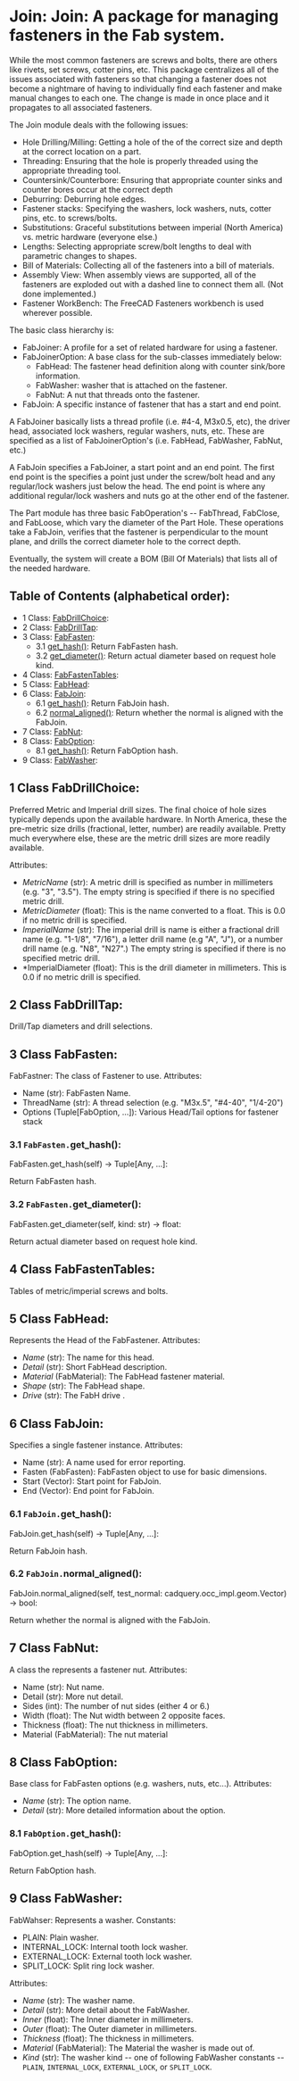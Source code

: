 # Join: Join: A package for managing fasteners in the Fab system.
While the most common fasteners are screws and bolts, there are others like rivets, set screws,
cotter pins, etc.  This package centralizes all of the issues associated with fasteners
so that changing a fastener does not become a nightmare of having to individually find
each fastener and make manual changes to each one.  The change is made in once place and
it propagates to all associated fasteners.

The Join module deals with the following issues:
* Hole Drilling/Milling:
  Getting a hole of the of the correct size and depth at the correct location on a part.
* Threading:
  Ensuring that the hole is properly threaded using the appropriate threading tool.
* Countersink/Counterbore:
  Ensuring that appropriate counter sinks and counter bores occur at the correct depth
* Deburring:
  Deburring hole edges.
* Fastener stacks:
  Specifying the washers, lock washers, nuts, cotter pins, etc. to screws/bolts.
* Substitutions:
  Graceful substitutions between imperial (North America) vs. metric hardware (everyone else.)
* Lengths:
  Selecting appropriate screw/bolt lengths to deal with parametric changes to shapes.
* Bill of Materials:
  Collecting all of the fasteners into a bill of materials.
* Assembly View:
  When assembly views are supported, all of the fasteners are exploded out with a dashed
  line to connect them all.  (Not done implemented.)
* Fastener WorkBench:
  The FreeCAD Fasteners workbench is used wherever possible.

The basic class hierarchy is:

* FabJoiner: A profile for a set of related hardware for using a fastener.
* FabJoinerOption: A base class for the sub-classes immediately below:
  * FabHead: The fastener head definition along with counter sink/bore information.
  * FabWasher: washer that is attached on the fastener.
  * FabNut: A nut that threads onto the fastener.
* FabJoin: A specific instance of fastener that has a start and end point.

A FabJoiner basically lists a thread profile (i.e. #4-4, M3x0.5, etc), the driver head,
associated lock washers, regular washers, nuts, etc.  These are specified as a list
of FabJoinerOption's (i.e. FabHead, FabWasher, FabNut, etc.)

A FabJoin specifies a FabJoiner, a start point and an end point.  The first end point is
the specifies a point just under the screw/bolt head and any regular/lock washers just below
the head.  The end point is where any additional regular/lock washers and nuts go at the other
end of the fastener.

The Part module has three basic FabOperation's -- FabThread, FabClose, and FabLoose,
which vary the diameter of the Part Hole.  These operations take a FabJoin, verifies that
the fastener is perpendicular to the mount plane, and drills the correct diameter hole to
the correct depth.

Eventually, the system will create a BOM (Bill Of Materials) that lists all of the needed
hardware.

## Table of Contents (alphabetical order):

* 1 Class: [FabDrillChoice](#join--fabdrillchoice):
* 2 Class: [FabDrillTap](#join--fabdrilltap):
* 3 Class: [FabFasten](#join--fabfasten):
  * 3.1 [get_hash()](#join----get-hash): Return FabFasten hash.
  * 3.2 [get_diameter()](#join----get-diameter): Return actual diameter based on request hole kind.
* 4 Class: [FabFastenTables](#join--fabfastentables):
* 5 Class: [FabHead](#join--fabhead):
* 6 Class: [FabJoin](#join--fabjoin):
  * 6.1 [get_hash()](#join----get-hash): Return FabJoin hash.
  * 6.2 [normal_aligned()](#join----normal-aligned): Return whether the normal is aligned with the FabJoin.
* 7 Class: [FabNut](#join--fabnut):
* 8 Class: [FabOption](#join--faboption):
  * 8.1 [get_hash()](#join----get-hash): Return FabOption hash.
* 9 Class: [FabWasher](#join--fabwasher):

## <a name="join--fabdrillchoice"></a>1 Class FabDrillChoice:

Preferred Metric and Imperial drill sizes.
The final choice of hole sizes typically depends upon the available hardware.
In North America, these the pre-metric size drills (fractional, letter, number) are
readily available.  Pretty much everywhere else, these are the metric drill sizes
are more readily available.

Attributes:
* *MetricName* (str):
   A metric drill is specified as number in millimeters (e.g. "3", "3.5").
   The empty string is specified if there is no specified metric drill.
* *MetricDiameter* (float): This is the name converted to a float.
   This is 0.0 if no metric drill is specified.
* *ImperialName* (str):
  The imperial drill is name is either a fractional drill name (e.g. "1-1/8", "7/16"),
  a letter drill name (e.g "A", "J"),  or a number drill name (e.g. "N8", "N27".)
  The empty string is specified if there is no specified metric drill.
* *ImperialDiameter (float): This is the drill diameter in millimeters.
   This is 0.0 if no metric drill is specified.


## <a name="join--fabdrilltap"></a>2 Class FabDrillTap:

Drill/Tap diameters and drill selections.


## <a name="join--fabfasten"></a>3 Class FabFasten:

FabFastner: The class of Fastener to use.
Attributes:
* Name (str): FabFasten Name.
* ThreadName (str): A thread selection (e.g. "M3x.5", "#4-40", "1/4-20")
* Options (Tuple[FabOption, ...]): Various Head/Tail options for fastener stack

### <a name="join----get-hash"></a>3.1 `FabFasten.`get_hash():

FabFasten.get_hash(self) -> Tuple[Any, ...]:

Return FabFasten hash.

### <a name="join----get-diameter"></a>3.2 `FabFasten.`get_diameter():

FabFasten.get_diameter(self, kind: str) -> float:

Return actual diameter based on request hole kind.


## <a name="join--fabfastentables"></a>4 Class FabFastenTables:

Tables of metric/imperial screws and bolts.


## <a name="join--fabhead"></a>5 Class FabHead:

Represents the Head of the FabFastener.
Attributes:
* *Name* (str): The name for this head.
* *Detail* (str): Short FabHead description.
* *Material* (FabMaterial): The FabHead fastener material.
* *Shape* (str): The FabHead shape.
* *Drive* (str): The FabH drive .


## <a name="join--fabjoin"></a>6 Class FabJoin:

Specifies a single fastener instance.
Attributes:
* Name (str): A name used for error reporting.
* Fasten (FabFasten): FabFasten object to use for basic dimensions.
* Start (Vector): Start point for FabJoin.
* End (Vector): End point for FabJoin.

### <a name="join----get-hash"></a>6.1 `FabJoin.`get_hash():

FabJoin.get_hash(self) -> Tuple[Any, ...]:

Return FabJoin hash.

### <a name="join----normal-aligned"></a>6.2 `FabJoin.`normal_aligned():

FabJoin.normal_aligned(self, test_normal: cadquery.occ_impl.geom.Vector) -> bool:

Return whether the normal is aligned with the FabJoin.


## <a name="join--fabnut"></a>7 Class FabNut:

A class the represents a fastener nut.
Attributes:
* Name (str): Nut name.
* Detail (str): More nut detail.
* Sides (int): The number of nut sides (either 4 or 6.)
* Width (float): The Nut width between 2 opposite faces.
* Thickness (float): The nut thickness in millimeters.
* Material (FabMaterial): The nut material


## <a name="join--faboption"></a>8 Class FabOption:

Base class for FabFasten options (e.g. washers, nuts, etc...).
Attributes:
* *Name* (str): The option name.
* *Detail* (str): More detailed information about the option.

### <a name="join----get-hash"></a>8.1 `FabOption.`get_hash():

FabOption.get_hash(self) -> Tuple[Any, ...]:

Return FabOption hash.


## <a name="join--fabwasher"></a>9 Class FabWasher:

FabWahser: Represents a washer.
Constants:
* PLAIN: Plain washer.
* INTERNAL_LOCK: Internal tooth lock washer.
* EXTERNAL_LOCK: External tooth lock washer.
* SPLIT_LOCK: Split ring lock washer.

Attributes:
* *Name* (str): The washer name.
* *Detail* (str): More detail about the FabWasher.
* *Inner* (float): The Inner diameter in millimeters.
* *Outer* (float): The Outer diameter in millimeters.
* *Thickness* (float): The thickness in millimeters.
* *Material* (FabMaterial): The Material the washer is made out of.
* *Kind* (str): The washer kind -- one of following FabWasher constants --
  `PLAIN`, `INTERNAL_LOCK`, `EXTERNAL_LOCK`, or `SPLIT_LOCK`.



